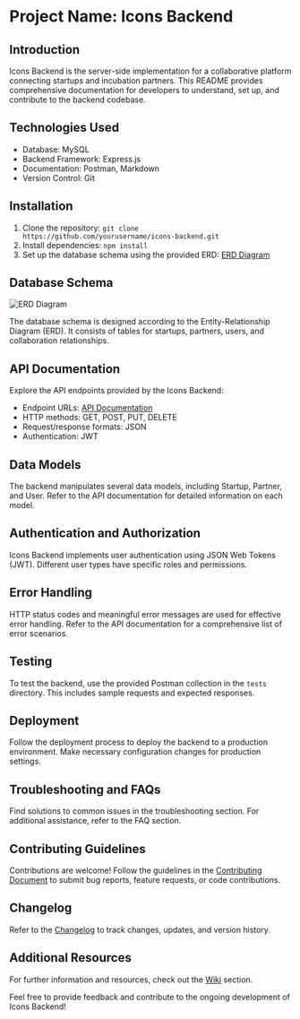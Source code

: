 # Project Name: Icons Backend

## Introduction
Icons Backend is the server-side implementation for a collaborative platform connecting startups and incubation partners. This README provides comprehensive documentation for developers to understand, set up, and contribute to the backend codebase.

## Technologies Used
- Database: MySQL
- Backend Framework: Express.js
- Documentation: Postman, Markdown
- Version Control: Git

## Installation
1. Clone the repository: `git clone https://github.com/yourusername/icons-backend.git`
2. Install dependencies: `npm install`
3. Set up the database schema using the provided ERD: [ERD Diagram](link-to-erd-diagram)

## Database Schema
![ERD Diagram](link-to-erd-diagram)

The database schema is designed according to the Entity-Relationship Diagram (ERD). It consists of tables for startups, partners, users, and collaboration relationships.

## API Documentation
Explore the API endpoints provided by the Icons Backend:
- Endpoint URLs: [API Documentation](link-to-postman-docs)
- HTTP methods: GET, POST, PUT, DELETE
- Request/response formats: JSON
- Authentication: JWT

## Data Models
The backend manipulates several data models, including Startup, Partner, and User. Refer to the API documentation for detailed information on each model.

## Authentication and Authorization
Icons Backend implements user authentication using JSON Web Tokens (JWT). Different user types have specific roles and permissions.

## Error Handling
HTTP status codes and meaningful error messages are used for effective error handling. Refer to the API documentation for a comprehensive list of error scenarios.

## Testing
To test the backend, use the provided Postman collection in the `tests` directory. This includes sample requests and expected responses.

## Deployment
Follow the deployment process to deploy the backend to a production environment. Make necessary configuration changes for production settings.

## Troubleshooting and FAQs
Find solutions to common issues in the troubleshooting section. For additional assistance, refer to the FAQ section.

## Contributing Guidelines
Contributions are welcome! Follow the guidelines in the [Contributing Document](link-to-contributing-doc) to submit bug reports, feature requests, or code contributions.

## Changelog
Refer to the [Changelog](link-to-changelog) to track changes, updates, and version history.

## Additional Resources
For further information and resources, check out the [Wiki](link-to-wiki) section.

Feel free to provide feedback and contribute to the ongoing development of Icons Backend!
